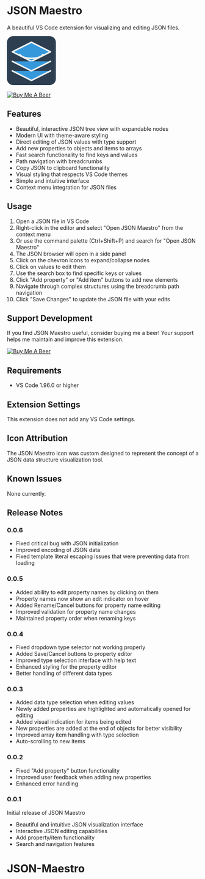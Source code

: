 # JSON Maestro

A beautiful VS Code extension for visualizing and editing JSON files.

![JSON Maestro Icon](https://raw.githubusercontent.com/kibukamusoke/JSON-Maestro/refs/heads/main/images/icon-128.png)

[![Buy Me A Beer](https://img.buymeacoffee.com/button-api/?text=Buy%20me%20a%20beer&emoji=🍻&slug=trevorsuna&button_colour=5F7FFF&font_colour=ffffff&font_family=Cookie&outline_colour=000000&coffee_colour=FFDD00)](https://www.buymeacoffee.com/trevorsuna)

## Features

- Beautiful, interactive JSON tree view with expandable nodes
- Modern UI with theme-aware styling
- Direct editing of JSON values with type support
- Add new properties to objects and items to arrays
- Fast search functionality to find keys and values
- Path navigation with breadcrumbs
- Copy JSON to clipboard functionality
- Visual styling that respects VS Code themes
- Simple and intuitive interface
- Context menu integration for JSON files

## Usage

1. Open a JSON file in VS Code
2. Right-click in the editor and select "Open JSON Maestro" from the context menu
3. Or use the command palette (Ctrl+Shift+P) and search for "Open JSON Maestro"
4. The JSON browser will open in a side panel
5. Click on the chevron icons to expand/collapse nodes
6. Click on values to edit them
7. Use the search box to find specific keys or values
8. Click "Add property" or "Add item" buttons to add new elements
9. Navigate through complex structures using the breadcrumb path navigation
10. Click "Save Changes" to update the JSON file with your edits

## Support Development

If you find JSON Maestro useful, consider buying me a beer! Your support helps me maintain and improve this extension.

[![Buy Me A Beer](https://img.buymeacoffee.com/button-api/?text=Buy%20me%20a%20beer&emoji=🍻&slug=trevorsuna&button_colour=5F7FFF&font_colour=ffffff&font_family=Cookie&outline_colour=000000&coffee_colour=FFDD00)](https://www.buymeacoffee.com/trevorsuna)

## Requirements

- VS Code 1.96.0 or higher

## Extension Settings

This extension does not add any VS Code settings.

## Icon Attribution

The JSON Maestro icon was custom designed to represent the concept of a JSON data structure visualization tool.

## Known Issues

None currently.

## Release Notes

### 0.0.6

- Fixed critical bug with JSON initialization
- Improved encoding of JSON data
- Fixed template literal escaping issues that were preventing data from loading

### 0.0.5

- Added ability to edit property names by clicking on them
- Property names now show an edit indicator on hover
- Added Rename/Cancel buttons for property name editing
- Improved validation for property name changes
- Maintained property order when renaming keys

### 0.0.4

- Fixed dropdown type selector not working properly
- Added Save/Cancel buttons to property editor
- Improved type selection interface with help text
- Enhanced styling for the property editor
- Better handling of different data types

### 0.0.3

- Added data type selection when editing values
- Newly added properties are highlighted and automatically opened for editing
- Added visual indication for items being edited
- New properties are added at the end of objects for better visibility
- Improved array item handling with type selection
- Auto-scrolling to new items

### 0.0.2

- Fixed "Add property" button functionality
- Improved user feedback when adding new properties
- Enhanced error handling

### 0.0.1

Initial release of JSON Maestro

- Beautiful and intuitive JSON visualization interface
- Interactive JSON editing capabilities
- Add property/item functionality
- Search and navigation features

# JSON-Maestro
